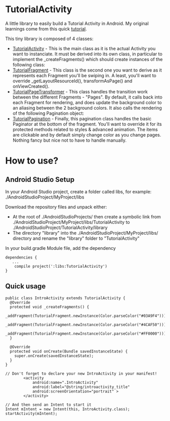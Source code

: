 # TutorialActivity
A little library to easily build a Tutorial Activity in Android.
My original learnings come from this quick [tutorial](https://medium.com/android-news/creating-an-intro-screen-for-your-app-using-viewpager-pagetransformer-9950517ea04f#.cedk02txr).

This tiny library is composed of 4 classes:
- [TutorialActivity](https://github.com/licryle/TutorialActivity/blob/master/library/src/main/java/com/licryle/tutorialactivity/TutorialActivity.java) - This is the main class as it is the actual Activity you want to instanciate. It must be derived into its own class, in particular to implement the _createFragments() which should create instances of the following class:
- [TutorialFragment](https://github.com/licryle/TutorialActivity/blob/master/library/src/main/java/com/licryle/tutorialactivity/TutorialFragment.java) - This class is the second one you want to derive as it represents each Fragment you'll be swiping in. A least, you'll want to override _getLayoutResourceId(), transformAsPage() and onViewCreated().
- [TutorialPageTransformer](https://github.com/licryle/TutorialActivity/blob/master/library/src/main/java/com/licryle/tutorialactivity/TutorialPageTransformer.java) - This class handles the transition work between the different Fragments - "Pages". By default, it calls back into each Fragment for rendering, and does update the background color to an aliasing between the 2 background colors. It also calls the rendering of the following Pagination object:
- [TutorialPagination](https://github.com/licryle/TutorialActivity/blob/master/library/src/main/java/com/licryle/tutorialactivity/TutorialPagination.java) - Finally, this pagination class handles the basic Paginator at the bottom of the fragment. You'll want to override it for its protected methods related to styles & advanced animation. The items are clickable and by default simply change color as you change pages. Nothing fancy but nice not to have to handle manually.

# How to use?
## Android Studio Setup
In your Android Studio project, create a folder called libs, for example: ./AndroidStudioProject/MyProject/libs

Download the repository files and unpack either:
* At the root of ./AndroidStudioProjects/ then create a symbolic link from ./AndroidStudioProject/MyProject/libs/TutorialActivity to ./AndroidStudioProject/TutorialActivity/library
* The directory "library" into the ./AndroidStudioProject/MyProject/libs/ directory and rename the "library" folder to "TutorialActivity"

In your build.gradle Module file, add the dependency

```
dependencies {
   ...
    compile project(':libs:TutorialActivity')
}
```

## Quick usage
```
public class IntroActivity extends TutorialActivity {
  @Override
  protected void _createFragments() {
    _addFragment(TutorialFragment.newInstance(Color.parseColor("#03A9F4")));
    _addFragment(TutorialFragment.newInstance(Color.parseColor("#4CAF50")));
    _addFragment(TutorialFragment.newInstance(Color.parseColor("#FF0000")));
  }

  @Override
  protected void onCreate(Bundle savedInstanceState) {
    super.onCreate(savedInstanceState);
  }
}

// Don't forget to declare your new IntroActivity in your manifest!
        <activity
            android:name=".IntroActivity"
            android:label="@string/introactivity_title"
            android:screenOrientation="portrait" >
        </activity>

// And then send an Intent to start it
Intent mIntent = new Intent(this, IntroActivity.class);
startActivity(mIntent);

```